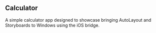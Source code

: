 ## Calculator
A simple calculator app designed to showcase bringing AutoLayout and Storyboards to Windows using the iOS bridge.
